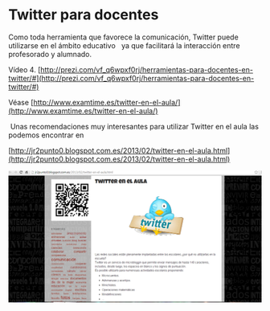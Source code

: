 # Twitter para docentes

Como toda herramienta que favorece la comunicación, Twitter puede utilizarse en el ámbito educativo   ya que facilitará la interacción entre profesorado y alumnado. 

Vídeo 4. [http://prezi.com/vf_q6wpxf0rj/herramientas-para-docentes-en-twitter/#](http://prezi.com/vf_q6wpxf0rj/herramientas-para-docentes-en-twitter/#)

Véase [http://www.examtime.es/twitter-en-el-aula/](http://www.examtime.es/twitter-en-el-aula/)

 Unas recomendaciones muy interesantes para utilizar Twitter en el aula las podemos encontrar en 

[http://jr2punto0.blogspot.com.es/2013/02/twitter-en-el-aula.html](http://jr2punto0.blogspot.com.es/2013/02/twitter-en-el-aula.html)


![Twitter para docentes](img/tw6.png "Twitter para docentes")





